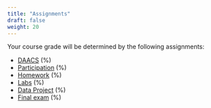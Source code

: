 ```yaml
---
title: "Assignments"
draft: false
weight: 20
---
```


Your course grade will be determined by the following assignments:

* [DAACS](/assignments/daacs) (%)
* [Participation](/assignments/participation) (%)
* [Homework](/assignments/homework) (%)
* [Labs](/assignments/labs) (%)
* [Data Project](/assignments/project) (%)
* [Final exam](assignments/final/) (%)
